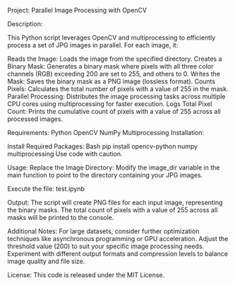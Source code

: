 Project: Parallel Image Processing with OpenCV

Description:

This Python script leverages OpenCV and multiprocessing to efficiently process a set of JPG images in parallel. For each image, it:

Reads the Image: Loads the image from the specified directory.
Creates a Binary Mask: Generates a binary mask where pixels with all three color channels (RGB) exceeding 200 are set to 255, and others to 0.
Writes the Mask: Saves the binary mask as a PNG image (lossless format).
Counts Pixels: Calculates the total number of pixels with a value of 255 in the mask.
Parallel Processing: Distributes the image processing tasks across multiple CPU cores using multiprocessing for faster execution.
Logs Total Pixel Count: Prints the cumulative count of pixels with a value of 255 across all processed images.

Requirements:
Python
OpenCV
NumPy
Multiprocessing
Installation:

Install Required Packages:
Bash
pip install opencv-python numpy multiprocessing
Use code with caution.

Usage:
Replace the Image Directory: 
Modify the image_dir variable in the main function to point to the directory containing your JPG images.

Execute the file:
test.ipynb

Output:
The script will create PNG files for each input image, representing the binary masks. The total count of pixels with a value of 255 across all masks will be printed to the console.

Additional Notes:
For large datasets, consider further optimization techniques like asynchronous programming or GPU acceleration.
Adjust the threshold value (200) to suit your specific image processing needs.
Experiment with different output formats and compression levels to balance image quality and file size.

License:
This code is released under the MIT License.
